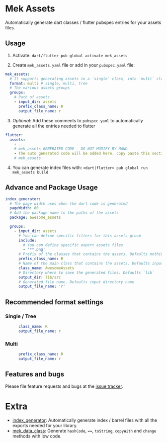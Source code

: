 # Mek Assets
Automatically generate dart classes / flutter pubspec entries for your assets files.

## Usage

1. Activate: `dart/flutter pub global activate mek_assets`

2. Create `mek_assets.yaml` file or add in your `pubspec.yaml` file:
```yaml
mek_assets:
  # It supports generating assets in a `single` class, into `multi` classes based on directory or `tree` classes structure based on directory
  format: multi # single, multi, tree
  # The various assets groups
  groups:
    # Path of assets
    - input_dir: assets
      prefix_class_name: R
      output_file_name: r
```

3. *Optional*: Add these comments to `pubspec.yaml` to automatically generate all the entries needed to flutter 
````yaml
flutter:
  assets:
    - ...
    # mek_assets GENERATED CODE - DO NOT MODIFY BY HAND
    - The auto generated code will be added here, copy paste this section
    # mek_assets
````

4. You can generate index files with: `<dart|flutter> pub global run mek_assets build`

## Advance and Package Usage

```yaml
index_generator:
  # The page width uses when the dart code is generated
  pageWidth: 80
  # Add the package name to the paths of the assets
  package: awesome_assets

  groups:
    - input_dir: assets
      # You can define specific filters for this assets group
      include:
        # You can define specific export assets files
        - '**.png'
      # Prefix of the classes that contains the assets. Defaults nothing.
      prefix_class_name: R
      # Name of the main class that contains the assets. Defaults input directory name.
      class_name: AwesomeAssets
      # Directory where to save the generated files. Defaults `lib`
      output_dir: lib/src
      # Generated file name. Defaults input directory name 
      output_file_name: 'r'
```

## Recommended format settings

### Single / Tree
```yaml
      class_name: R
      output_file_name: r
```

### Multi
```yaml
      prefix_class_name: R
      output_file_name: r
```

## Features and bugs

Please file feature requests and bugs at the [issue tracker](https://github.com/BreX900/mek_assets/issues).

# Extra

- [index_generator](https://pub.dev/packages/index_generator): Automatically generate index / barrel files with all the exports needed for your library.
- [mek_data_class](https://pub.dev/packages/mek_data_class): Generate `hashCode`, `==`, `toString`, `copyWith` and `change` methods with low code.
